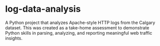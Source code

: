 # log-data-analysis
A Python project that analyzes Apache-style HTTP logs from the Calgary dataset. This was created as a take-home assessment to demonstrate Python skills in parsing, analyzing, and reporting meaningful web traffic insights.
